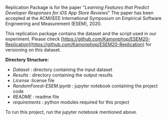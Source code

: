 Replication Package is for the paper "*Learning Features that Predict Developer Responses for iOS App Store Reviews*" 
The paper has been accepted at the ACM/IEEE International Symposium on Empirical Software Engineering and Measurement (ESEM), 2020.

This replication package contains the dataset and the script used in our experiment. Please check [https://github.com/Kamonphop/ESEM20-Replication](https://github.com/Kamonphop/ESEM20-Replication) for versioning on this dataset.

**Directory Structure:**
 - *Dataset*	: directory containing the input dataset 
 - *Results*	: directory containing the output results
 - *License*	:license file
 - *RandomForest-ESEM.ipynb*   : jupyter notebook containing the project code
 - *README*               : readme file 
 - *requirements* : python modules required for this project

To run this project, run the jupyter notebook mentioned above.